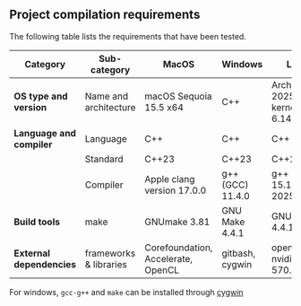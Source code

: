 ## Project compilation requirements
The following table lists the requirements that have been tested.

| Category                    | Sub-category          |MacOS                              | Windows          | Linux                     |
|-----------------------------|-----------------------|-----------------------------------|------------------|---------------------------|
| **OS type and version**     | Name and architecture |macOS Sequoia 15.5 x64             | C++              | Arch Linux 2025.05.01, kernel 6.14.4
| **Language and compiler**   | Language              |C++                                | C++              | C++         
|                             | Standard              |C++23                              | C++23            | C++23       
|                             | Compiler              |Apple clang version 17.0.0         | g++ (GCC) 11.4.0 | g++ (GCC) 15.1.1 20250425       
| **Build tools**             | make                  |GNUmake 3.81                       | GNU Make 4.4.1         | GNU Make 4.4.1
| **External dependencies**   | frameworks & libraries|Corefoundation, Accelerate, OpenCL | gitbash, cygwin          | opencl-nvidia 570.144-3

For windows, ```gcc-g++``` and ```make``` can be installed through [cygwin](https://www.cygwin.com)